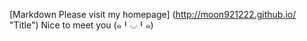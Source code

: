 [Markdown Please visit my homepage] (http://moon921222.github.io/ "Title")
Nice to meet you (๑╹◡╹๑)

